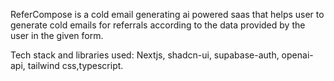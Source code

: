 ReferCompose is a cold email generating ai powered saas that helps user to generate cold emails for referrals according to the data provided by the user in the given form.

Tech stack and libraries used:
Nextjs, shadcn-ui, supabase-auth, openai-api, tailwind css,typescript.
